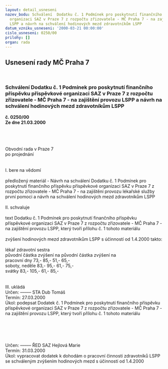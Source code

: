 ```yaml
---
layout: detail_usneseni
nazev_bodu: Schválení  Dodatku č. 1 Podmínek pro poskytnutí finančního příspěvku příspěvkové
  organizaci SAZ v Praze 7 z rozpočtu zřizovatele - MČ Praha 7 - na zajištění provozu
  LSPP a návrh na schválení hodinových mezd zdravotníkům LSPP
datum_vzniku_usneseni: '2000-03-21 00:00:00'
cislo_usneseni: 0250/00
prilohy: []
organ: rada
---
```

<div id="ucUsn_pList" class="usn">
	<span><h2>Usnesení rady MČ Praha 7 </h2>
<br></span><div class="standBody">
<span><h3>Schválení  Dodatku č. 1 Podmínek pro poskytnutí finančního příspěvku příspěvkové organizaci SAZ v Praze 7 z rozpočtu zřizovatele - MČ Praha 7 - na zajištění provozu LSPP a návrh na schválení hodinových mezd zdravotníkům LSPP</h3></span><div class="center">
		<strong>č. 0250/00</strong><br>
	</div>
<div class="center">
		<strong>Ze dne 21.03.2000</strong><br><br>
	</div>
<br><br><br>Obvodní rada v Praze 7<br>po projednání<br><br><br>I.	bere na vědomí<br><br> předložený materiál - Návrh na schválení Dodatku č. 1 Podmínek pro poskytnutí finančního příspěvku příspěvkové organizaci SAZ v Praze 7 z rozpočtu zřizovatele - MČ Praha 7 - na zajištění provozu lékařské služby první pomoci a návrh na schválení hodinových mezd zdravotníkům LSPP<br><br>II.	schvaluje <br><br>text Dodatku č. 1 Podmínek pro poskytnutí finančního příspěvku příspěvkové organizaci SAZ v Praze 7 z rozpočtu zřizovatele - MČ Praha 7 - na zajištění provozu LSPP, který tvoří přílohu č. 1 tohoto materiálu<br><br>zvýšení hodinových mezd zdravotníkům LSPP s účinností od 1.4.2000 takto:<br><br>	lékař	zdravotní sestra<br>	původní částka	zvýšení na	původní částka	zvýšení na <br>pracovní dny	73,-	85,-	51,-	65,-<br>soboty, neděle	83,-	95,-	61,-	75,-<br>svátky	83,-	105,-	61,-	85,-<br><br><br>III.	ukládá <br>  Určen:	–––––	STA Dub Tomáš<br>Termín: 27.03.2000<br>Úkol:	podepsat Dodatek č. 1 Podmínek pro poskytnutí finančního příspěvku příspěvkové organizaci SAZ v Praze 7 z rozpočtu zřizovatele - MČ Praha 7 - na zajištění provozu LSPP, který tvoří přílohu č. 1 tohoto materiálu<br> <br><br><br><br><br> Určen:	–––––	ŘED SAZ Hejlová Marie<br>Termín: 31.03.2000<br>Úkol:	vypracovat dodatek k dohodám o pracovní činnosti zdravotníků LSPP se schváleným zvýšením hodinových mezd s účinností od 1.4.2000<br> <br><br><br><br> </div>
</div>